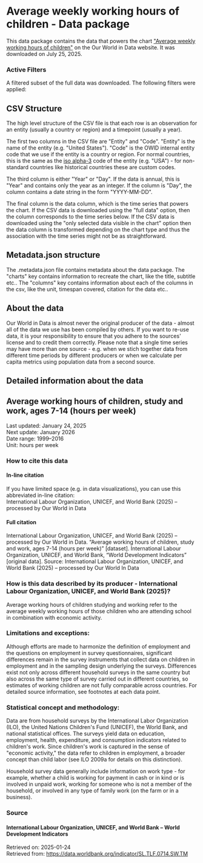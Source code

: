 # Average weekly working hours of children - Data package

This data package contains the data that powers the chart ["Average weekly working hours of children"](https://ourworldindata.org/grapher/average-working-hours-of-children?v=1&csvType=full&useColumnShortNames=false) on the Our World in Data website. It was downloaded on July 25, 2025.

### Active Filters

A filtered subset of the full data was downloaded. The following filters were applied:

## CSV Structure

The high level structure of the CSV file is that each row is an observation for an entity (usually a country or region) and a timepoint (usually a year).

The first two columns in the CSV file are "Entity" and "Code". "Entity" is the name of the entity (e.g. "United States"). "Code" is the OWID internal entity code that we use if the entity is a country or region. For normal countries, this is the same as the [iso alpha-3](https://en.wikipedia.org/wiki/ISO_3166-1_alpha-3) code of the entity (e.g. "USA") - for non-standard countries like historical countries these are custom codes.

The third column is either "Year" or "Day". If the data is annual, this is "Year" and contains only the year as an integer. If the column is "Day", the column contains a date string in the form "YYYY-MM-DD".

The final column is the data column, which is the time series that powers the chart. If the CSV data is downloaded using the "full data" option, then the column corresponds to the time series below. If the CSV data is downloaded using the "only selected data visible in the chart" option then the data column is transformed depending on the chart type and thus the association with the time series might not be as straightforward.

## Metadata.json structure

The .metadata.json file contains metadata about the data package. The "charts" key contains information to recreate the chart, like the title, subtitle etc.. The "columns" key contains information about each of the columns in the csv, like the unit, timespan covered, citation for the data etc..

## About the data

Our World in Data is almost never the original producer of the data - almost all of the data we use has been compiled by others. If you want to re-use data, it is your responsibility to ensure that you adhere to the sources' license and to credit them correctly. Please note that a single time series may have more than one source - e.g. when we stich together data from different time periods by different producers or when we calculate per capita metrics using population data from a second source.

## Detailed information about the data


## Average working hours of children, study and work, ages 7-14 (hours per week)
Last updated: January 24, 2025  
Next update: January 2026  
Date range: 1999–2016  
Unit: hours per week  


### How to cite this data

#### In-line citation
If you have limited space (e.g. in data visualizations), you can use this abbreviated in-line citation:  
International Labour Organization, UNICEF, and World Bank (2025) – processed by Our World in Data

#### Full citation
International Labour Organization, UNICEF, and World Bank (2025) – processed by Our World in Data. “Average working hours of children, study and work, ages 7-14 (hours per week)” [dataset]. International Labour Organization, UNICEF, and World Bank, “World Development Indicators” [original data].
Source: International Labour Organization, UNICEF, and World Bank (2025) – processed by Our World In Data

### How is this data described by its producer - International Labour Organization, UNICEF, and World Bank (2025)?
Average working hours of children studying and working refer to the average weekly working hours of those children who are attending school in combination with economic activity.

### Limitations and exceptions:
Although efforts are made to harmonize the definition of employment and the questions on employment in survey questionnaires, significant differences remain in the survey instruments that collect data on children in employment and in the sampling design underlying the surveys. Differences exist not only across different household surveys in the same country but also across the same type of survey carried out in different countries, so estimates of working children are not fully comparable across countries. For detailed source information, see footnotes at each data point.

### Statistical concept and methodology:
Data are from household surveys by the International Labor Organization (ILO), the United Nations Children's Fund (UNICEF), the World Bank, and national statistical offices. The surveys yield data on education, employment, health, expenditure, and consumption indicators related to children's work. Since children's work is captured in the sense of "economic activity," the data refer to children in employment, a broader concept than child labor (see ILO 2009a for details on this distinction).

Household survey data generally include information on work type - for example, whether a child is working for payment in cash or in kind or is involved in unpaid work, working for someone who is not a member of the household, or involved in any type of family work (on the farm or in a business).

### Source

#### International Labour Organization, UNICEF, and World Bank – World Development Indicators
Retrieved on: 2025-01-24  
Retrieved from: https://data.worldbank.org/indicator/SL.TLF.0714.SW.TM  


    